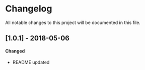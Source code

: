 # Changelog
All notable changes to this project will be documented in this file.

## [1.0.1] - 2018-05-06

#### Changed
- README updated